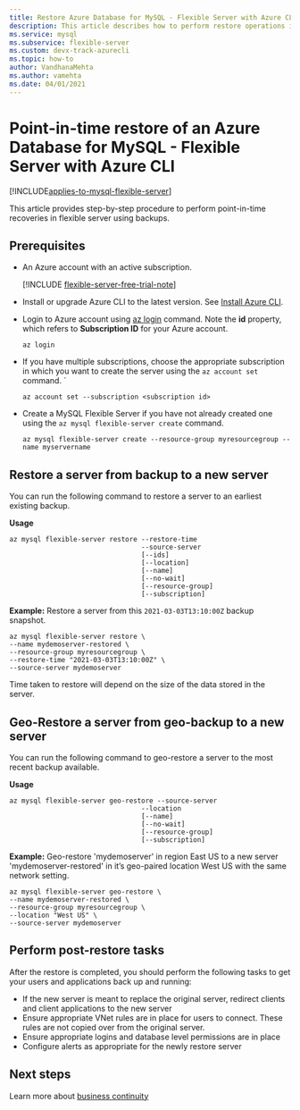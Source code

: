 ```yaml
---
title: Restore Azure Database for MySQL - Flexible Server with Azure CLI
description: This article describes how to perform restore operations in Azure Database for MySQL through the Azure CLI.
ms.service: mysql
ms.subservice: flexible-server
ms.custom: devx-track-azurecli
ms.topic: how-to
author: VandhanaMehta
ms.author: vamehta
ms.date: 04/01/2021
---
```


# Point-in-time restore of an Azure Database for MySQL - Flexible Server with Azure CLI

[!INCLUDE[applies-to-mysql-flexible-server](../includes/applies-to-mysql-flexible-server.md)]

This article provides step-by-step procedure to perform point-in-time recoveries in flexible server using backups.

## Prerequisites

- An Azure account with an active subscription.

    [!INCLUDE [flexible-server-free-trial-note](../includes/flexible-server-free-trial-note.md)]
- Install or upgrade Azure CLI to the latest version. See [Install Azure CLI](/cli/azure/install-azure-cli).

- Login to Azure account using [az login](/cli/azure/reference-index#az-login) command. Note the **id** property, which refers to **Subscription ID** for your Azure account.

    ```azurecli-interactive
    az login
    ````

- If you have multiple subscriptions, choose the appropriate subscription in which you want to create the server using the ```az account set``` command.
`

    ```azurecli
    az account set --subscription <subscription id>
    ```

- Create a MySQL Flexible Server if you have not already created one using the ```az mysql flexible-server create``` command.

    ```azurecli
    az mysql flexible-server create --resource-group myresourcegroup --name myservername
    ```

## Restore a server from backup to a new server

You can run the following command to restore a server to an earliest existing backup.

**Usage**

```azurecli
az mysql flexible-server restore --restore-time
                                 --source-server
                                 [--ids]
                                 [--location]
                                 [--name]
                                 [--no-wait]
                                 [--resource-group]
                                 [--subscription]
```

**Example:**
Restore a server from this ```2021-03-03T13:10:00Z``` backup snapshot.

```azurecli
az mysql flexible-server restore \
--name mydemoserver-restored \
--resource-group myresourcegroup \
--restore-time "2021-03-03T13:10:00Z" \
--source-server mydemoserver
```

Time taken to restore will depend on the size of the data stored in the server.

## Geo-Restore a server from geo-backup to a new server

You can run the following command to geo-restore a server to the most recent backup available.

**Usage**

```azurecli
az mysql flexible-server geo-restore --source-server
                                 --location
                                 [--name]
                                 [--no-wait]
                                 [--resource-group]
                                 [--subscription]
```

**Example:**
Geo-restore 'mydemoserver' in region East US to a new server 'mydemoserver-restored' in it’s geo-paired location West US with the same network setting.

```azurecli
az mysql flexible-server geo-restore \
--name mydemoserver-restored \
--resource-group myresourcegroup \
--location "West US" \
--source-server mydemoserver
```

## Perform post-restore tasks

After the restore is completed, you should perform the following tasks to get your users and applications back up and running:

- If the new server is meant to replace the original server, redirect clients and client applications to the new server
- Ensure appropriate VNet rules are in place for users to connect. These rules are not copied over from the original server.
- Ensure appropriate logins and database level permissions are in place
- Configure alerts as appropriate for the newly restore server

## Next steps

Learn more about [business continuity](concepts-business-continuity.md)

